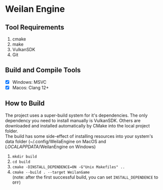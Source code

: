 # Weilan Engine

## Tool Requirements
1. cmake
2. make
3. VulkanSDK
4. Git

## Build and Compile Tools
- [x] Windows: MSVC
- [x] Macos: Clang 12+

## How to Build
The project uses a super-build system for it's dependencies. The only dependency you need to install manually is VulkanSDK. Others are downloaded and installed automatically by CMake into the local project folder.<br>
The build has some side-effect of installing resources into your system's data folder (~/.config/WeilaEngine on MacOS and $LOCALAPPDATA$/WeilanEngine on Windows)

1. `mkdir build`
2. `cd build`
3. `cmake -DINSTALL_DEPENDENCE=ON -G"Unix Makefiles" .. `
4. `cmake --build . --target WeilanGame`<br>
(note: after the first successful build, you can set `INSTALL_DEPENDENCE` to `OFF`)
